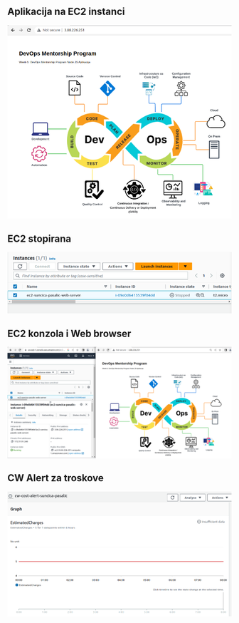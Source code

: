 
## Aplikacija na EC2 instanci

![browser-app-ec2](browser-app-ec2.png)

## EC2 stopirana

![ec2-stopirana](ec2-stopped.png)

## EC2 konzola i Web browser

![ec2-browser](ec2-webserver-nginx.png)

## CW Alert za troskove

![cw-troskovi](cw_alert.png)